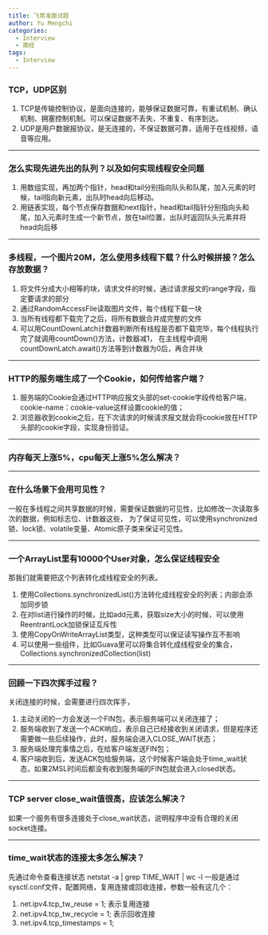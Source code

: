 ```yaml
---
title: 飞常准面试题
author: Yu Mengchi
categories:
  - Interview
  - 面经
tags:
  - Interview
---
```

  
### TCP，UDP区别
1. TCP是传输控制协议，是面向连接的，能够保证数据可靠，有重试机制、确认机制、拥塞控制机制。可以保证数据不丢失、不重复、有序到达。
2. UDP是用户数据报协议，是无连接的，不保证数据可靠，适用于在线视频，语音等应用。

---
### 怎么实现先进先出的队列？以及如何实现线程安全问题
1. 用数组实现，再加两个指针，head和tail分别指向队头和队尾，加入元素的时候，tail指向新元素，出队时head向后移动。
2. 用链表实现，每个节点保存数据和next指针，head和tail指针分别指向头和尾，加入元素时生成一个新节点，放在tail位置，出队时返回队头元素并将head向后移

---
### 多线程，一个图片20M，怎么使用多线程下载？什么时候拼接？怎么存放数据？
1. 将文件分成大小相等的块，请求文件的时候，通过请求报文的range字段，指定要请求的部分
2. 通过RandomAccessFile读取图片文件，每个线程下载一块
3. 当所有线程都下载完了之后，将所有数据合并成完整的文件
4. 可以用CountDownLatch计数器判断所有线程是否都下载完毕，每个线程执行完了就调用countDown()方法，计数器减1，
在主线程中调用countDownLatch.await()方法等到计数器为0后，再合并块

---
### HTTP的服务端生成了一个Cookie，如何传给客户端？
1. 服务端的Cookie会通过HTTP响应报文头部的set-cookie字段传给客户端，cookie-name：cookie-value这样设置cookie的值；
2. 浏览器收到cookie之后，在下次请求的时候请求报文就会将cookie放在HTTP头部的cookie字段，实现身份验证。

---
### 内存每天上涨5%，cpu每天上涨5%怎么解决？


---
### 在什么场景下会用可见性？
一般在多线程之间共享数据的时候，需要保证数据的可见性，比如修改一次读取多次的数据，例如标志位、计数器这些，
为了保证可见性，可以使用synchronized锁、lock锁、volatile变量、Atomic原子类来保证可见性。


---
### 一个ArrayList里有10000个User对象，怎么保证线程安全
那我们就需要把这个列表转化成线程安全的列表。
1. 使用Collections.synchronizedList()方法转化成线程安全的列表；内部会添加同步锁
2. 在对list进行操作的时候，比如add元素，获取size大小的时候，可以使用ReentrantLock加锁保证互斥性
3. 使用CopyOnWriteArrayList类型，这种类型可以保证读写操作互不影响
4. 可以使用一些组件，比如Guava里可以将集合转化成线程安全的集合，Collections.synchronizedCollection(list)
   

---
### 回顾一下四次挥手过程？

关闭连接的时候，会需要进行四次挥手，
1. 主动关闭的一方会发送一个FIN包，表示服务端可以关闭连接了；
2. 服务端收到了发送一个ACK响应，表示自己已经接收到关闭请求，但是程序还需要做一些后续操作，此时，服务端会进入CLOSE_WAIT状态；
3. 服务端处理完事情之后，在给客户端发送FIN包；
4. 客户端收到后，发送ACK包给服务端，这个时候客户端会处于time_wait状态，如果2MSL时间后都没有收到服务端的FIN包就会进入closed状态。

---
### TCP server close_wait值很高，应该怎么解决？
如果一个服务有很多连接处于close_wait状态，说明程序中没有合理的关闭socket连接。

---
### time_wait状态的连接太多怎么解决？
先通过命令查看连接状态
netstat -a | grep TIME_WAIT | wc -l
一般是通过sysctl.conf文件，配置网络，复用连接或回收连接，参数一般有这几个：
1. net.ipv4.tcp_tw_reuse = 1; 表示复用连接
2. net.ipv4.tcp_tw_recycle = 1; 表示回收连接
3. net.ipv4.tcp_timestamps = 1; 


